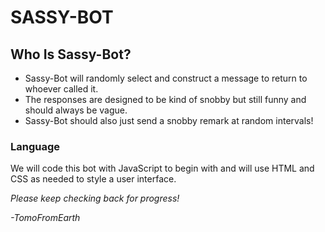 # SASSY-BOT

## Who Is Sassy-Bot?

- Sassy-Bot will randomly select and construct a message to return to whoever called it.
- The responses are designed to be kind of snobby but still funny and should always be vague.
- Sassy-Bot should also just send a snobby remark at random intervals!

### Language

We will code this bot with JavaScript to begin with and will use HTML and CSS as needed to style a user interface.

*Please keep checking back for progress!*


*-TomoFromEarth*


